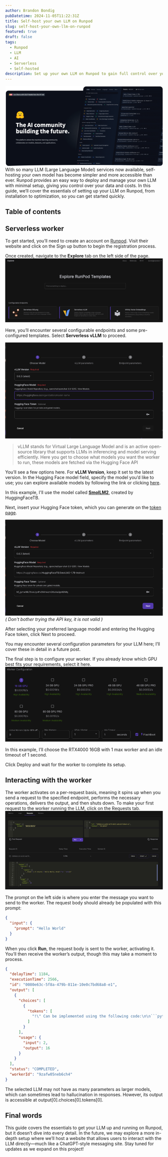 ```yaml
---
author: Brandon Bondig
pubDatetime: 2024-11-05T11:22:31Z
title: Self-host your own LLM on Runpod
slug: self-host-your-own-llm-on-runpod
featured: true
draft: false
tags:
  - Runpod
  - LLM
  - AI
  - Serverless
  - Self-hosted
description: Set up your own LLM on Runpod to gain full control over your AI models, optimize performance, and reduce latency with a cost-effective, self-hosted solution.
---
```


![Hugging Face Cover](../../assets/images/hugginface-cover.png)
With so many LLM (Large Language Model) services now available, self-hosting your own model has become simpler and more accessible than ever. Runpod provides an easy way to deploy and manage your own LLM with minimal setup, giving you control over your data and costs. In this guide, we’ll cover the essentials of setting up your LLM on Runpod, from installation to optimization, so you can get started quickly.

## Table of contents

## Serverless worker

To get started, you’ll need to create an account on [Runpod](https://www.runpod.io/). Visit their website and click on the Sign up button to begin the registration process.

Once created, navigate to the **Explore** tab on the left side of the page.
![Runpod explore tab](../../assets/images/Runpod-explore-page.png)

Here, you’ll encounter several configurable endpoints and some pre-configured templates. Select **Serverless vLLM** to proceed.

![Runpod create vLLM](../../assets/images/setting-up-configs.png)

> vLLM stands for Virtual Large Language Model and is an active open-source library that supports LLMs in inferencing and model serving efficiently.
> Here you get to choose what models you want the worker to run, these models are fetched via the Hugging Face API

You’ll see a few options here. For **vLLM Version**, keep it set to the latest version. In the Hugging Face model field, specify the model you’d like to use; you can explore available models by following the link or clicking [here](https://huggingface.co/models?pipeline_tag=text-generation&sort=trending).

In this example, I'll use the model called [**SmolLM2**](https://huggingface.co/HuggingFaceTB/SmolLM2-1.7B-Instruct), created by HuggingFaceTB.

Next, insert your Hugging Face token, which you can generate on the [token page](https://huggingface.co/settings/tokens).

![Runpod create vLLM](../../assets/images/runpod-configs-posted.png)
_( Don't bother trying the API key, it is not valid )_

After selecting your preferred language model and entering the Hugging Face token, click Next to proceed.

You may encounter several configuration parameters for your LLM here; I’ll cover these in detail in a future post.

The final step is to configure your worker. If you already know which GPU best fits your requirements, select it here.
![Runpod config page](../../assets/images/vllm-config-worker.png)

In this example, I’ll choose the RTX4000 16GB with 1 max worker and an idle timeout of 1 second.

Click Deploy and wait for the worker to complete its setup.

## Interacting with the worker

The worker activates on a per-request basis, meaning it spins up when you send a request to the specified endpoint, performs the necessary operations, delivers the output, and then shuts down. To make your first request to the worker running the LLM, click on the Requests tab.
![Runpod requesting the worker](../../assets/images/requesting-the-llm.png)

The prompt on the left side is where you enter the message you want to send to the worker. The request body should already be populated with this prompt:

```json
{
  "input": {
    "prompt": "Hello World"
  }
}
```

When you click **Run**, the request body is sent to the worker, activating it. You’ll then receive the worker’s output, though this may take a moment to process.

````json
{
  "delayTime": 1184,
  "executionTime": 2566,
  "id": "0080e63c-5f8a-479b-811e-10e0c7bd68a8-e1",
  "output": [
    {
      "choices": [
        {
          "tokens": [
            "!\" Can be implemented using the following code:\n\n```python\nimport re"
          ]
        }
      ],
      "usage": {
        "input": 2,
        "output": 16
      }
    }
  ],
  "status": "COMPLETED",
  "workerId": "9zafw05neb6ch4"
}
````

The selected LLM may not have as many parameters as larger models, which can sometimes lead to hallucination in responses. However, its output is accessible at output[0].choices[0].tokens[0].

## Final words

This guide covers the essentials to get your LLM up and running on Runpod, but it doesn’t dive into every detail. In the future, we may explore a more in-depth setup where we’ll host a website that allows users to interact with the LLM directly—much like a ChatGPT-style messaging site. Stay tuned for updates as we expand on this project!
